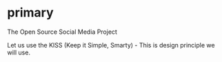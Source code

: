 # primary
The Open Source Social Media Project

Let us use the KISS (Keep it Simple, Smarty) - This is design principle we will use.
